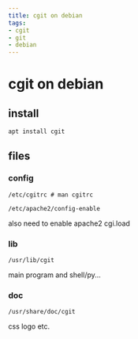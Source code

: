 ```yaml
---
title: cgit on debian
tags:
- cgit
- git
- debian
---
```


# cgit on debian

## install

``` shell
apt install cgit
```

## files

### config

``` shell
/etc/cgitrc # man cgitrc

/etc/apache2/config-enable
```

also need to enable apache2 cgi.load

### lib

``` shell
/usr/lib/cgit
```

main program and shell/py...

### doc

``` shell
/usr/share/doc/cgit
```
css logo etc.

